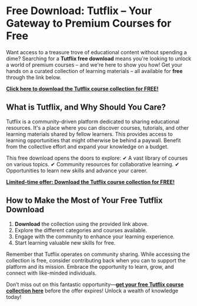 # Free Download: Tutflix – Your Gateway to Premium Courses for Free

Want access to a treasure trove of educational content without spending a dime? Searching for a **Tutflix free download** means you're looking to unlock a world of premium courses – and we're here to show you how! Get your hands on a curated collection of learning materials – all available for **free** through the link below.

[**Click here to download the Tutflix course collection for FREE!**](https://udemywork.com/tutflix)

## What is Tutflix, and Why Should You Care?

Tutflix is a community-driven platform dedicated to sharing educational resources. It's a place where you can discover courses, tutorials, and other learning materials shared by fellow learners. This provides access to learning opportunities that might otherwise be behind a paywall. Benefit from the collective effort and expand your knowledge on a budget.

This free download opens the doors to explore:
✔ A vast library of courses on various topics.
✔ Community resources for collaborative learning.
✔ Opportunities to learn new skills and advance your career.

[**Limited-time offer: Download the Tutflix course collection for FREE!**](https://udemywork.com/tutflix)

## How to Make the Most of Your Free Tutflix Download

1.  **Download** the collection using the provided link above.
2.  Explore the different categories and courses available.
3.  Engage with the community to enhance your learning experience.
4.  Start learning valuable new skills for free.

Remember that Tutflix operates on community sharing. While accessing the collection is free, consider contributing back when you can to support the platform and its mission. Embrace the opportunity to learn, grow, and connect with like-minded individuals.

Don’t miss out on this fantastic opportunity—**[get your free Tutflix course collection here](https://udemywork.com/tutflix)** before the offer expires! Unlock a wealth of knowledge today!

